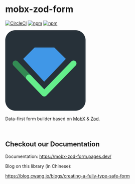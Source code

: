 # mobx-zod-form
[![CircleCI](https://dl.circleci.com/status-badge/img/gh/MonoidDev/mobx-zod-form/tree/master.svg?style=svg)](https://dl.circleci.com/status-badge/redirect/gh/MonoidDev/mobx-zod-form/tree/master)
[![npm](https://img.shields.io/npm/v/@monoid-dev/mobx-zod-form?label=mobx-zod-form)](https://www.npmjs.com/package/@monoid-dev/mobx-zod-form)
[![npm](https://img.shields.io/npm/v/@monoid-dev/mobx-zod-form-react?label=mobx-zod-form-react)](https://www.npmjs.com/package/@monoid-dev/mobx-zod-form-react)


<img src="https://raw.githubusercontent.com/MonoidDev/mobx-zod-form/master/packages/website/public/favicon.svg" width="256" height="256" alt="Logo" />

<br />

Data-first form builder based on [MobX](https://mobx.js.org/) & [Zod](https://zod.dev/).

<br />

## Checkout our Documentation

Documentation:
https://mobx-zod-form.pages.dev/

Blog on this library (in Chinese):

https://blog.cwang.io/blogs/creating-a-fully-type-safe-form
